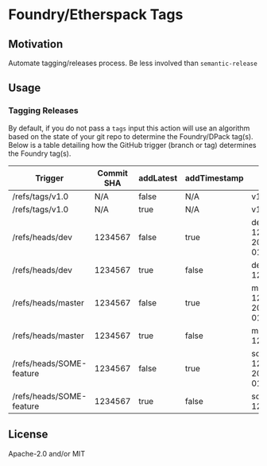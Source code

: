 # Foundry/Etherspack Tags

> 

## Motivation

Automate tagging/releases process. Be less involved than `semantic-release`

## Usage

### Tagging Releases

By default, if you do not pass a `tags` input this action will use an algorithm based on the state of your git repo to determine the Foundry/DPack tag(s). 
Below is a table detailing how the GitHub trigger (branch or tag) determines the Foundry tag(s).

| Trigger                  | Commit SHA | addLatest | addTimestamp | Foundry Tag(s)                         |
| ------------------------ | ---------- | --------- | ------------ | -------------------------------------- |
| /refs/tags/v1.0          | N/A        | false     | N/A          | v1.0                                   |
| /refs/tags/v1.0          | N/A        | true      | N/A          | v1.0,latest                            |
| /refs/heads/dev          | 1234567    | false     | true         | dev-1234567-2021-09-01.195027          |
| /refs/heads/dev          | 1234567    | true      | false        | dev-1234567,latest                     |
| /refs/heads/master       | 1234567    | false     | true         | master-1234567-2021-09-01.195027       |
| /refs/heads/master       | 1234567    | true      | false        | master-1234567,latest                  |
| /refs/heads/SOME-feature | 1234567    | false     | true         | some-feature-1234567-2021-09-01.195027 |
| /refs/heads/SOME-feature | 1234567    | true      | false        | some-feature-1234567,latest            |


## License

Apache-2.0 and/or MIT